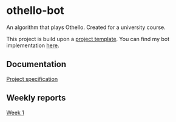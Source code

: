 # othello-bot

An algorithm that plays Othello. Created for a university course.

This project is build upon a [project template](https://github.com/vuolen/othello-core). You can find my bot implementation [here](othello-bot/src/main/java/io/github/vuolen/othello/bots/TiraLabra.java).

## Documentation

[Project specification](doc/project_specification.md)

## Weekly reports

[Week 1](doc/reports/week1.md)
